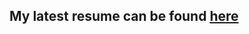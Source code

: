 ## My latest resume can be found [here](https://github.com/avanathan/resume/blob/master/ArunAvanathan_v09052022.pdf)

